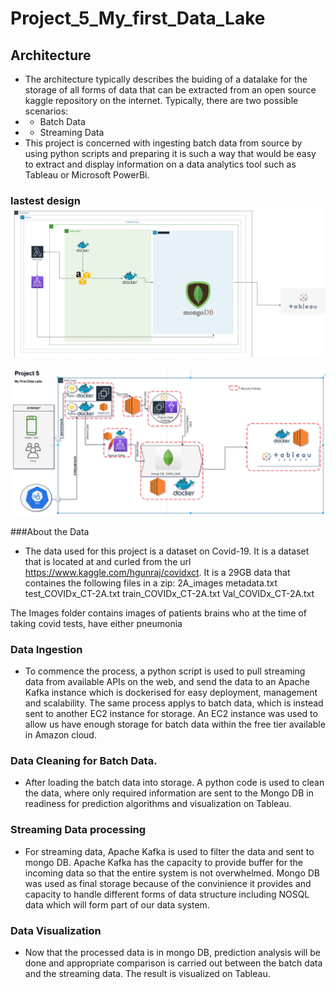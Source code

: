 # Project_5_My_first_Data_Lake
## Architecture

* The architecture typically describes the buiding of a datalake for the storage of all forms of data that can be extracted from an open source kaggle repository on the internet. Typically, there are two possible scenarios:
* - Batch Data
* - Streaming Data
* This project is concerned with ingesting batch data from source by using python scripts and preparing it is such a way that would be easy to extract and display information on a data analytics tool such as Tableau or Microsoft PowerBi.


### lastest design ![Architecture](/pylab.jpg)
![Architecture](/datalake.png)

###About the Data
* The data used for this project is a dataset on Covid-19. It is a dataset that is located at and curled from the url https://www.kaggle.com/hgunraj/covidxct. It is a 29GB data that containes the following files in a zip:
2A_images
metadata.txt
test_COVIDx_CT-2A.txt
train_COVIDx_CT-2A.txt
Val_COVIDx_CT-2A.txt

The Images folder contains images of patients brains who at the time of taking covid tests, have either pneumonia

### Data Ingestion
* To commence the process, a python script is used to pull streaming data from available APIs on the web, and send the data to an Apache Kafka instance which is dockerised for easy deployment, management and scalability.
 The same process applys to batch data, which is instead sent to another EC2 instance for storage. An EC2 instance was used to allow us have enough storage for batch data within the free tier available in Amazon cloud.

### Data Cleaning for Batch Data.
* After loading the batch data into storage. A python code is used to clean the data, where only required information are sent to the Mongo DB in readiness for prediction        algorithms and visualization on Tableau.

### Streaming Data processing
* For streaming data, Apache Kafka is used to filter the data and sent to mongo DB. Apache Kafka has the capacity to provide buffer for the incoming data so that the entire       system is not overwhelmed. Mongo DB was used as final storage because of the convinience it provides and capacity to handle different forms of data structure including NOSQL     data which will form part of our data system.  

### Data Visualization
 * Now that the processed data is in mongo DB, prediction analysis will be done and appropriate comparison is carried out between the batch data and the streaming data. The        result is visualized on Tableau.
 
